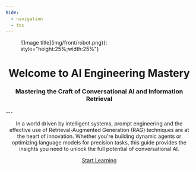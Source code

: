 ```yaml
---
hide:
  - navigation
  - toc
---
```


<figure markdown="1">
![Image title](img/front/robot.png){: style="height:25%;width:25%"}
</figure>

<h1 align="center">
Welcome to AI Engineering Mastery
</h1>

<h3 align="center">
Mastering the Craft of Conversational AI and Information Retrieval
</h3>
---
<p align="center">
In a world driven by intelligent systems, prompt engineering and the effective use of Retrieval-Augmented Generation (RAG) techniques are at the heart of innovation. Whether you're building dynamic agents or optimizing language models for precision tasks, this guide provides the insights you need to unlock the full potential of conversational AI.
</p>

<p align="center">
  <a class="md-button" href="/future-fluent/Tutorials">Start Learning</a>
</p>
